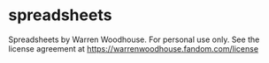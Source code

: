 # spreadsheets
Spreadsheets by Warren Woodhouse. For personal use only. See the license agreement at https://warrenwoodhouse.fandom.com/license
